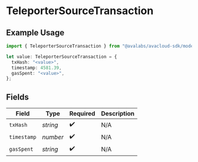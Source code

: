 # TeleporterSourceTransaction

## Example Usage

```typescript
import { TeleporterSourceTransaction } from "@avalabs/avacloud-sdk/models/components";

let value: TeleporterSourceTransaction = {
  txHash: "<value>",
  timestamp: 4581.39,
  gasSpent: "<value>",
};
```

## Fields

| Field              | Type               | Required           | Description        |
| ------------------ | ------------------ | ------------------ | ------------------ |
| `txHash`           | *string*           | :heavy_check_mark: | N/A                |
| `timestamp`        | *number*           | :heavy_check_mark: | N/A                |
| `gasSpent`         | *string*           | :heavy_check_mark: | N/A                |
